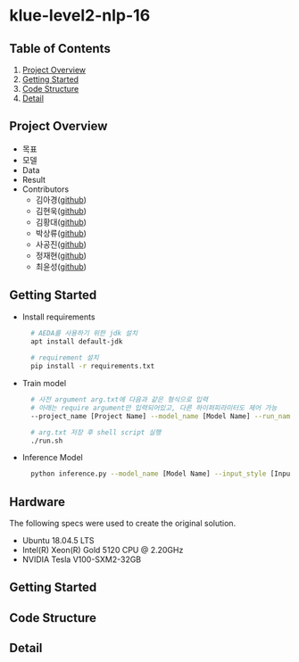 # klue-level2-nlp-16

## Table of Contents
  1. [Project Overview](#Project-Overview)
  2. [Getting Started](#Getting-Started)
  3. [Code Structure](#Code-Structure)
  4. [Detail](#Detail)

## Project Overview
  * 목표
  * 모델
  * Data
  * Result
  * Contributors
    * 김아경([github](https://github.com/EP000))
    * 김현욱([github](https://github.com/powerwook))
    * 김황대([github](https://github.com/kimhwangdae))
    * 박상류([github](https://github.com/psrpsj))
    * 사공진([github](https://github.com/tkrhdwls))
    * 정재현([github](https://github.com/JHyunJung))
    * 최윤성([github](https://github.com/choi-yunsung))

## Getting Started
  * Install requirements
    ``` bash
      # AEDA를 사용하기 위한 jdk 설치
      apt install default-jdk
      
      # requirement 설치
      pip install -r requirements.txt 
    ```
  * Train model
    ``` bash
      # 사전 argument arg.txt에 다음과 같은 형식으로 입력
      # 아래는 require argument만 입력되어있고, 다른 하이퍼피라미터도 제어 가능
      --project_name [Project Name] --model_name [Model Name] --run_name [Run Name] --input_style [Input style(baseline, relation_token, daum)]

      # arg.txt 저장 후 shell script 실행
      ./run.sh
    ```
  * Inference Model
    ```bash
      python inference.py --model_name [Model Name] --input_style [Input style(baseline, relation_token, daum)]
    ```
## Hardware
The following specs were used to create the original solution.
- Ubuntu 18.04.5 LTS
- Intel(R) Xeon(R) Gold 5120 CPU @ 2.20GHz
- NVIDIA Tesla V100-SXM2-32GB

## Getting Started 

## Code Structure

## Detail


